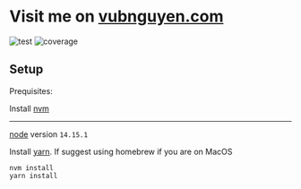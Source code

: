# Visit me on [vubnguyen.com](https://vubnguyen.com)

![test](https://github.com/vujita/vubnguyen/workflows/test/badge.svg?branch=master)
![coverage](https://img.shields.io/coveralls/github/vujita/vubnguyen)

## Setup

Prequisites:

Install [nvm](https://github.com/nvm-sh/nvm)

---

[node](https://nodejs.org/en/) version `14.15.1`

Install [yarn](https://classic.yarnpkg.com/en/docs/install/#mac-stable).
If suggest using homebrew if you are on MacOS

```bash:
nvm install
yarn install
```
